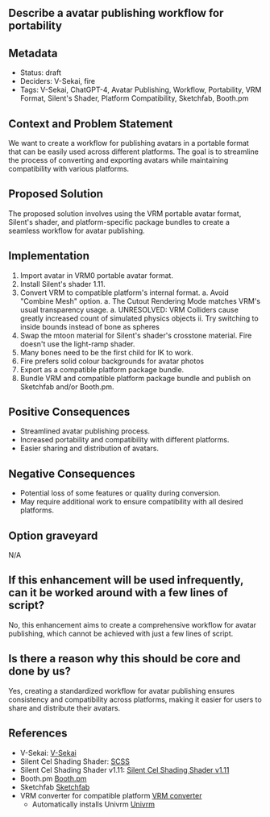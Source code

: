 ## Describe a avatar publishing workflow for portability

## Metadata

- Status: draft <!-- draft | proposed | rejected | accepted | deprecated | superseded by -->
- Deciders: V-Sekai, fire
- Tags: V-Sekai, ChatGPT-4, Avatar Publishing, Workflow, Portability, VRM Format, Silent's Shader, Platform Compatibility, Sketchfab, Booth.pm

## Context and Problem Statement

We want to create a workflow for publishing avatars in a portable format that can be easily used across different platforms. The goal is to streamline the process of converting and exporting avatars while maintaining compatibility with various platforms.

## Proposed Solution

The proposed solution involves using the VRM portable avatar format, Silent's shader, and platform-specific package bundles to create a seamless workflow for avatar publishing.

## Implementation

1. Import avatar in VRM0 portable avatar format.
2. Install Silent's shader 1.11.
3. Convert VRM to compatible platform's internal format. 
  a. Avoid "Combine Mesh" option.
  a. The Cutout Rendering Mode matches VRM's usual transparency usage.
  a. UNRESOLVED: VRM Colliders cause greatly increased count of simulated physics objects
     ii. Try switching to inside bounds instead of bone as spheres
4. Swap the mtoon material for Silent's shader's crosstone material. Fire doesn't use the light-ramp shader.
5. Many bones need to be the first child for IK to work.
6. Fire prefers solid colour backgrounds for avatar photos
7. Export as a compatible platform package bundle.
8. Bundle VRM and compatible platform package bundle and publish on Sketchfab and/or Booth.pm.

## Positive Consequences

- Streamlined avatar publishing process.
- Increased portability and compatibility with different platforms.
- Easier sharing and distribution of avatars.

## Negative Consequences

- Potential loss of some features or quality during conversion.
- May require additional work to ensure compatibility with all desired platforms.

## Option graveyard

N/A

## If this enhancement will be used infrequently, can it be worked around with a few lines of script?

No, this enhancement aims to create a comprehensive workflow for avatar publishing, which cannot be achieved with just a few lines of script.

## Is there a reason why this should be core and done by us?

Yes, creating a standardized workflow for avatar publishing ensures consistency and compatibility across platforms, making it easier for users to share and distribute their avatars.

## References

- V-Sekai: [V-Sekai](https://v-sekai.org/)
- Silent Cel Shading Shader: [SCSS](https://gitlab.com/s-ilent/SCSS/-/tree/master/Assets/Silent's%20Cel%20Shading%20Shader)
- Silent Cel Shading Shader v1.11: [Silent Cel Shading Shader v1.11](https://gitlab.com/s-ilent/SCSS/-/releases/v1.11)
- Booth.pm [Booth.pm](https://booth.pm/)
- Sketchfab [Sketchfab](https://sketchfab.com/)
- VRM converter for compatible platform [VRM converter](https://booth.pm/en/items/1025226)
  * Automatically installs Univrm [Univrm](https://github.com/vrm-c/UniVRM)
